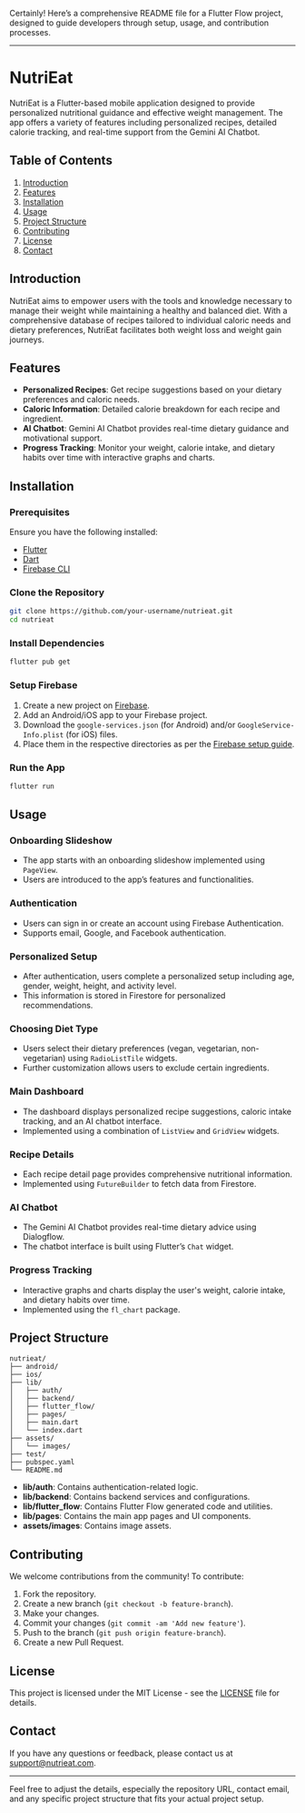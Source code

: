 Certainly! Here’s a comprehensive README file for a Flutter Flow project, designed to guide developers through setup, usage, and contribution processes.

---

# NutriEat

NutriEat is a Flutter-based mobile application designed to provide personalized nutritional guidance and effective weight management. The app offers a variety of features including personalized recipes, detailed calorie tracking, and real-time support from the Gemini AI Chatbot.

## Table of Contents

1. [Introduction](#introduction)
2. [Features](#features)
3. [Installation](#installation)
4. [Usage](#usage)
5. [Project Structure](#project-structure)
6. [Contributing](#contributing)
7. [License](#license)
8. [Contact](#contact)

## Introduction

NutriEat aims to empower users with the tools and knowledge necessary to manage their weight while maintaining a healthy and balanced diet. With a comprehensive database of recipes tailored to individual caloric needs and dietary preferences, NutriEat facilitates both weight loss and weight gain journeys.

## Features

- **Personalized Recipes**: Get recipe suggestions based on your dietary preferences and caloric needs.
- **Caloric Information**: Detailed calorie breakdown for each recipe and ingredient.
- **AI Chatbot**: Gemini AI Chatbot provides real-time dietary guidance and motivational support.
- **Progress Tracking**: Monitor your weight, calorie intake, and dietary habits over time with interactive graphs and charts.

## Installation

### Prerequisites

Ensure you have the following installed:

- [Flutter](https://flutter.dev/docs/get-started/install)
- [Dart](https://dart.dev/get-dart)
- [Firebase CLI](https://firebase.google.com/docs/cli)

### Clone the Repository

```bash
git clone https://github.com/your-username/nutrieat.git
cd nutrieat
```

### Install Dependencies

```bash
flutter pub get
```

### Setup Firebase

1. Create a new project on [Firebase](https://firebase.google.com/).
2. Add an Android/iOS app to your Firebase project.
3. Download the `google-services.json` (for Android) and/or `GoogleService-Info.plist` (for iOS) files.
4. Place them in the respective directories as per the [Firebase setup guide](https://firebase.google.com/docs/flutter/setup).

### Run the App

```bash
flutter run
```

## Usage

### Onboarding Slideshow

- The app starts with an onboarding slideshow implemented using `PageView`.
- Users are introduced to the app’s features and functionalities.

### Authentication

- Users can sign in or create an account using Firebase Authentication.
- Supports email, Google, and Facebook authentication.

### Personalized Setup

- After authentication, users complete a personalized setup including age, gender, weight, height, and activity level.
- This information is stored in Firestore for personalized recommendations.

### Choosing Diet Type

- Users select their dietary preferences (vegan, vegetarian, non-vegetarian) using `RadioListTile` widgets.
- Further customization allows users to exclude certain ingredients.

### Main Dashboard

- The dashboard displays personalized recipe suggestions, caloric intake tracking, and an AI chatbot interface.
- Implemented using a combination of `ListView` and `GridView` widgets.

### Recipe Details

- Each recipe detail page provides comprehensive nutritional information.
- Implemented using `FutureBuilder` to fetch data from Firestore.

### AI Chatbot

- The Gemini AI Chatbot provides real-time dietary advice using Dialogflow.
- The chatbot interface is built using Flutter’s `Chat` widget.

### Progress Tracking

- Interactive graphs and charts display the user's weight, calorie intake, and dietary habits over time.
- Implemented using the `fl_chart` package.

## Project Structure

```
nutrieat/
├── android/
├── ios/
├── lib/
│   ├── auth/
│   ├── backend/
│   ├── flutter_flow/
│   ├── pages/
│   ├── main.dart
│   └── index.dart
├── assets/
│   └── images/
├── test/
├── pubspec.yaml
└── README.md
```

- **lib/auth**: Contains authentication-related logic.
- **lib/backend**: Contains backend services and configurations.
- **lib/flutter_flow**: Contains Flutter Flow generated code and utilities.
- **lib/pages**: Contains the main app pages and UI components.
- **assets/images**: Contains image assets.

## Contributing

We welcome contributions from the community! To contribute:

1. Fork the repository.
2. Create a new branch (`git checkout -b feature-branch`).
3. Make your changes.
4. Commit your changes (`git commit -am 'Add new feature'`).
5. Push to the branch (`git push origin feature-branch`).
6. Create a new Pull Request.

## License

This project is licensed under the MIT License - see the [LICENSE](LICENSE) file for details.

## Contact

If you have any questions or feedback, please contact us at [support@nutrieat.com](mailto:support@nutrieat.com).

---

Feel free to adjust the details, especially the repository URL, contact email, and any specific project structure that fits your actual project setup.
